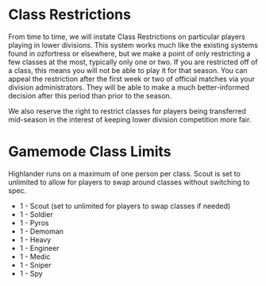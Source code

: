 # Class Restrictions
From time to time, we will instate Class Restrictions on particular players playing in lower divisions. This system works much like the existing systems found in ozfortress or elsewhere, but we make a point of only restricting a few classes at the most, typically only one or two. If you are restricted off of a class, this means you will not be able to play it for that season. You can appeal the restriction after the first week or two of official matches via your division administrators. They will be able to make a much better-informed decision after this period than prior to the season.

We also reserve the right to restrict classes for players being transferred mid-season in the interest of keeping lower division competition more fair.

# Gamemode Class Limits
Highlander runs on a maximum of one person per class. Scout is set to unlimited to allow for players to swap around classes without switching to spec.
- 1 - Scout (set to unlimited for players to swap classes if needed)
- 1 - Soldier
- 1 - Pyros
- 1 - Demoman
- 1 - Heavy
- 1 - Engineer
- 1 - Medic
- 1 - Sniper
- 1 - Spy